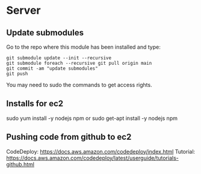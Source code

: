 # Server

## Update submodules

Go to the repo where this module has been installed and type:

    git submodule update --init --recursive
    git submodule foreach --recursive git pull origin main
    git commit -am "update submodules"
    git push

You may need to sudo the commands to get access rights.

## Installs for ec2
sudo yum install -y nodejs npm or sudo get-apt install -y nodejs npm

## Pushing code from github to ec2
CodeDeploy: https://docs.aws.amazon.com/codedeploy/index.html
Tutorial: https://docs.aws.amazon.com/codedeploy/latest/userguide/tutorials-github.html